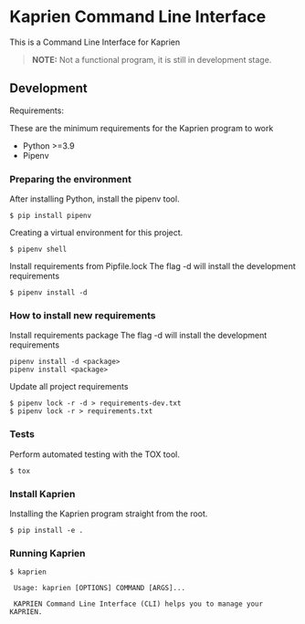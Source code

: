 # Kaprien Command Line Interface

This is a Command Line Interface for Kaprien

> **NOTE:** Not a functional program, it is still in development stage.

## Development

Requirements:

These are the minimum requirements for the Kaprien program to work

- Python >=3.9
- Pipenv


### Preparing the environment

After installing Python, install the pipenv tool.
```shell
$ pip install pipenv
```

Creating a virtual environment for this project.
```shell
$ pipenv shell
```

Install requirements from Pipfile.lock
The flag -d will install the development requirements
```Shell
$ pipenv install -d
```

### How to install new requirements

Install requirements package
The flag -d will install the development requirements
```Shell
pipenv install -d <package>
pipenv install <package>
```

Update all project requirements
```shell
$ pipenv lock -r -d > requirements-dev.txt
$ pipenv lock -r > requirements.txt
```

### Tests

Perform automated testing with the TOX tool.
```shell
$ tox
```

### Install Kaprien

Installing the Kaprien program straight from the root.
```shell
$ pip install -e .
```

### Running Kaprien

```shell
$ kaprien

 Usage: kaprien [OPTIONS] COMMAND [ARGS]...

 KAPRIEN Command Line Interface (CLI) helps you to manage your KAPRIEN.
```

